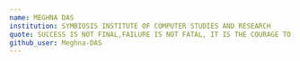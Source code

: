 ```yaml
---
name: MEGHNA DAS
institution: SYMBIOSIS INSTITUTE OF COMPUTER STUDIES AND RESEARCH
quote: SUCCESS IS NOT FINAL,FAILURE IS NOT FATAL, IT IS THE COURAGE TO CONTINUE WHICH COUNTS
github_user: Meghna-DAS
---
```

